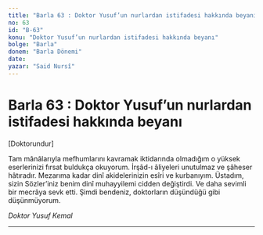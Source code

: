 ```yaml
---
title: "Barla 63 : Doktor Yusuf’un nurlardan istifadesi hakkında beyanı"
no: 63
id: "B-63"
konu: "Doktor Yusuf’un nurlardan istifadesi hakkında beyanı"
bolge: "Barla"
donem: "Barla Dönemi"
date: 
yazar: "Said Nursî"
---
```


# Barla 63 : Doktor Yusuf’un nurlardan istifadesi hakkında beyanı

<p class="takdim">[Doktorundur]</p>

Tam mânâlarıyla mefhumlarını kavramak iktidarında olmadığım o yüksek eserlerinizi fırsat buldukça okuyorum. İrşâd-ı âliyeleri unutulmaz ve şâheser hâtıradır. Mezarıma kadar dinî akidelerinizin esîri ve kurbanıyım. Üstadım, sizin Sözler’iniz benim dinî muhayyilemi cidden değiştirdi. Ve daha sevimli bir mecrâya sevk etti. Şimdi bendeniz, doktorların düşündüğü gibi düşünmüyorum.

*Doktor Yusuf Kemal*

***
